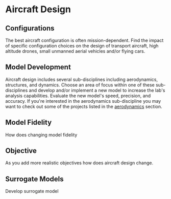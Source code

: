 # Aircraft Design

## Configurations

The best aircraft configuration is often mission-dependent.  Find the impact of specific configuration choices on the design of transport aircraft, high altitude drones, small unmanned aerial vehicles and/or flying cars.

## Model Development

Aircraft design includes several sub-disciplines including aerodynamics, structures, and dynamics.  Choose an area of focus within one of these sub-disciplines and develop and/or implement a new model to increase the lab's analysis capabilities.  Evaluate the new model's speed, precision, and accuracy.  If you're interested in the aerodynamics sub-discipline you may want to check out some of the projects listed in the [aerodynamics](../aerodynamics) section.

## Model Fidelity

How does changing model fidelity

## Objective 

As you add more realistic objectives how does aircraft design change. 

## Surrogate Models

Develop surrogate model
